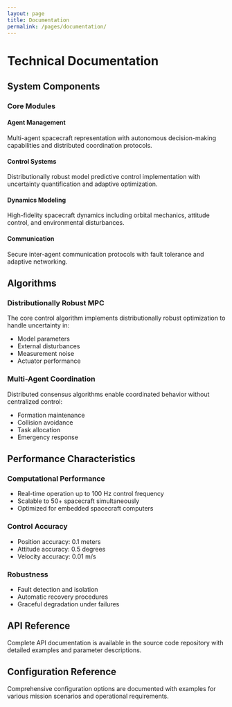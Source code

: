 ```yaml
---
layout: page
title: Documentation
permalink: /pages/documentation/
---
```


# Technical Documentation

## System Components

### Core Modules

#### Agent Management
Multi-agent spacecraft representation with autonomous decision-making capabilities and distributed coordination protocols.

#### Control Systems
Distributionally robust model predictive control implementation with uncertainty quantification and adaptive optimization.

#### Dynamics Modeling
High-fidelity spacecraft dynamics including orbital mechanics, attitude control, and environmental disturbances.

#### Communication
Secure inter-agent communication protocols with fault tolerance and adaptive networking.

## Algorithms

### Distributionally Robust MPC

The core control algorithm implements distributionally robust optimization to handle uncertainty in:

- Model parameters
- External disturbances
- Measurement noise
- Actuator performance

### Multi-Agent Coordination

Distributed consensus algorithms enable coordinated behavior without centralized control:

- Formation maintenance
- Collision avoidance
- Task allocation
- Emergency response

## Performance Characteristics

### Computational Performance

- Real-time operation up to 100 Hz control frequency
- Scalable to 50+ spacecraft simultaneously
- Optimized for embedded spacecraft computers

### Control Accuracy

- Position accuracy: 0.1 meters
- Attitude accuracy: 0.5 degrees
- Velocity accuracy: 0.01 m/s

### Robustness

- Fault detection and isolation
- Automatic recovery procedures
- Graceful degradation under failures

## API Reference

Complete API documentation is available in the source code repository with detailed examples and parameter descriptions.

## Configuration Reference

Comprehensive configuration options are documented with examples for various mission scenarios and operational requirements.